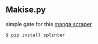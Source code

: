## Makise.py
simple gate for this [manga scraper](https://github.com/sinkaroid/makise "manga scraper")  

```sh
$ pip install splinter
```